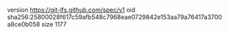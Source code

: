 version https://git-lfs.github.com/spec/v1
oid sha256:25800028f617c59afb548c7968eae0729842e153aa79a76417a3700a8ce0b058
size 1177

